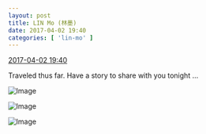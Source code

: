 ```yaml
---
layout: post
title: LIN Mo (林墨)
date: 2017-04-02 19:40
categories: [ 'lin-mo' ]
---
```


<div class="weibo-info">
  <a href="http://weibo.com/6108312042/ECFOalFAG">2017-04-02 19:40</a>
</div>

Traveled thus far. Have a story to share with you tonight …

<!-- more -->

![Image](https://wx2.sinaimg.cn/mw690/006FnQZYgy1fe8kiz6twlj30ku0rsaf5.jpg)

![Image](https://wx1.sinaimg.cn/mw690/006FnQZYgy1fe8kj0jxgmj30ku0rs0xq.jpg)

![Image](https://wx2.sinaimg.cn/mw690/006FnQZYgy1fe8kj1fcq5j30ku0kutb1.jpg)
